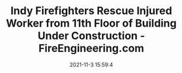 ---
"title": "Indy Firefighters Rescue Injured Worker from 11th Floor of Building Under Construction - FireEngineering.com"
"date": "2021-11-3 15:59:4"
"feed_name": "GOOGLENEWSCONSTRUCTION"
"feed_website": "https://news.google.com/search?q=construction%2Bincident&hl=en-US&gl=US&ceid=US:en"
"feed_rss": "https://news.google.com/rss/search?q=construction%2Bincident&hl=en-US&gl=US&ceid=US:en"
"link": "https://www.fireengineering.com/technical-rescue/photos-indy-firefighters-high-angle-rescue-worker-injured/"
"source": "{'href': 'https://www.fireengineering.com', 'title': 'FireEngineering.com'}"
"file": "_posts/2021-1-1-74210be4d7258a9c01351f9016f77b66cac4db5e.md"
"accident": "1"
"drilling": "0"
"dead": "0"
"injured": "1"
"arrested": "0"
"place": "indy"
"where": "construction site"
"causes": "rescue"
"place_uri": "http://en.wikipedia.org/wiki/Indianapolis"
---